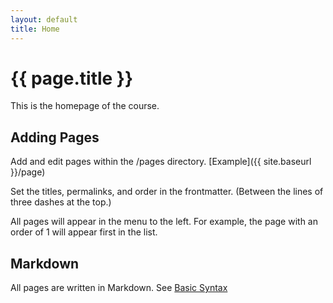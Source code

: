 ```yaml
---
layout: default
title: Home
---
```


# {{ page.title }}

This is the homepage of the course.

## Adding Pages

Add and edit pages within the /pages directory. [Example]({{ site.baseurl }}/page)

Set the titles, permalinks, and order in the frontmatter. (Between the lines of three dashes at the top.)

All pages will appear in the menu to the left. For example, the page with an order of 1 will appear first in the list.

## Markdown

All pages are written in Markdown. See [Basic Syntax](https://www.markdownguide.org/basic-syntax/)